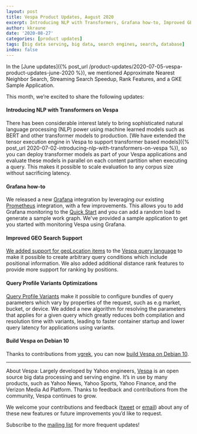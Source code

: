 ```yaml
---
layout: post
title: Vespa Product Updates, August 2020
excerpt: Introducing NLP with Transformers, Grafana how-to, Improved GEO Search Support, Query Profile Variants Optimizations, & Build on Debian 10
author: kkraune
date: '2020-08-27'
categories: [product updates]
tags: [big data serving, big data, search engines, search, database]
index: false
---
```


In the [June updates]({% post_url /product-updates/2020-07-05-vespa-product-updates-june-2020 %}),
we mentioned Approximate Nearest Neighbor Search, Streaming Search Speedup, Rank Features, and a GKE Sample Application.

This month, we’re excited to share the following updates:


#### Introducing NLP with Transformers on Vespa
There has been considerable interest lately to bring sophisticated natural language processing (NLP) power
using machine learned models such as BERT and other transformer models to production.
[We have extended the tensor execution engine in Vespa to support transformer based models]({% post_url 2020-07-02-introducing-nlp-with-transformers-on-vespa %}),
so you can deploy transformer models as part of your Vespa applications
and evaluate these models in parallel on each content partition when executing a query.
This makes it possible to scale evaluation to any corpus size without sacrificing latency.

#### Grafana how-to
We released a new [Grafana](https://grafana.com/oss/grafana) integration
by leveraging our existing [Prometheus](https://prometheus.io) integration, with a few improvements.
This allows you to add Grafana monitoring to the [Quick Start](https://docs.vespa.ai/documentation/monitoring-with-grafana-quick-start.html)
and you can add a random load to generate a sample work graph.
We've provided a sample application to get you started with monitoring Vespa using Grafana.

#### Improved GEO Search Support
[We added support for geoLocation items](https://docs.vespa.ai/documentation/geo-search.html)
to the  [Vespa query language](https://docs.vespa.ai/documentation/query-language.html)
to make it possible to create arbitrary query conditions which include positional information.
We also added additional distance rank features to provide more support for ranking by positions. 

#### Query Profile Variants Optimizations
[Query Profile Variants](https://docs.vespa.ai/documentation/query-profiles.html#query-profile-variants)
make it possible to configure bundles of query parameters which vary by properties of the request, such as e.g market, bucket, or device.
We added a new algorithm for resolving the parameters that applies for a given query which greatly reduces both compilation and resolution time with variants,
leading to faster container startup and lower query latency for applications using variants.

#### Build Vespa on Debian 10
Thanks to contributions from [ygrek](https://github.com/ygrek), you can now
[build Vespa on Debian 10](https://github.com/vespa-engine/vespa/pull/14082). 

___
About Vespa: Largely developed by Yahoo engineers,
[Vespa](https://github.com/vespa-engine/vespa) is an open source big data processing and serving engine.
It’s in use by many products, such as Yahoo News, Yahoo Sports, Yahoo Finance, and the Verizon Media Ad Platform.
Thanks to feedback and contributions from the community, Vespa continues to grow.

We welcome your contributions and feedback ([tweet](https://twitter.com/vespaengine)
or [email](mailto:info@vespa.ai)) about any of these new features or future improvements you’d like to request.

Subscribe to the [mailing list](https://vespa.ai/mailing-list.html) for more frequent updates!

